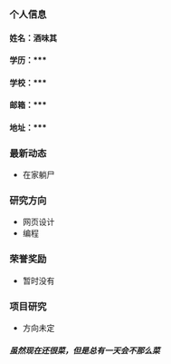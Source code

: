 ### 个人信息
#### 姓名：酒味其
#### 学历：***
#### 学校：***
#### 邮箱：***
#### 地址：***

### 最新动态
- 在家躺尸

### 研究方向
- 网页设计
- 编程

### 荣誉奖励
- 暂时没有

### 项目研究
- 方向未定

##### 虽然现在还很菜，但是总有一天会不那么菜
